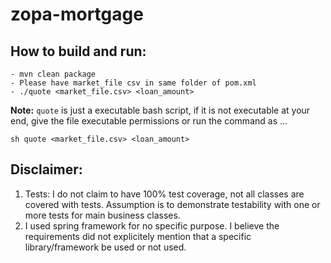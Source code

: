 # zopa-mortgage

## How to build and run:
```
- mvn clean package
- Please have market_file csv in same folder of pom.xml
- ./quote <market_file.csv> <loan_amount>
```
**Note:** `quote` is just a executable bash script, if it is not executable at your end, 
give the file executable permissions or run the command as ... 
```
sh quote <market_file.csv> <loan_amount>
``` 

## Disclaimer:

1. Tests: I do not claim to have 100% test coverage, not all classes are covered with tests. Assumption is to demonstrate testability with one or more tests for main business classes.
2. I used spring framework for no specific purpose. I believe the requirements did not explicitely mention that a specific library/framework be used or not used.
